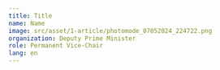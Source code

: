 ```yaml
---
title: Title
name: Name
image: src/asset/1-article/photomode_07052024_224722.png
organization: Deputy Prime Minister
role: Permanent Vice-Chair
lang: en
---
```


